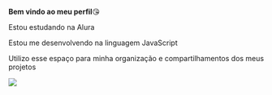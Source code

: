 **Bem vindo ao meu perfil**😘

Estou estudando na Alura

Estou me desenvolvendo na linguagem JavaScript

Utilizo esse espaço para minha organização e compartilhamentos dos meus projetos 

![](https://media1.tenor.com/m/5a43adTKM_kAAAAC/roflandz-mad-kitten.gif)

